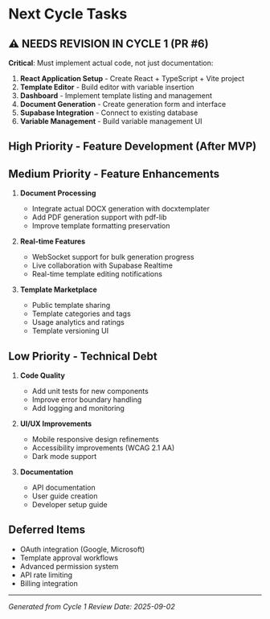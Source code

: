 # Next Cycle Tasks

## ⚠️ NEEDS REVISION IN CYCLE 1 (PR #6)
**Critical**: Must implement actual code, not just documentation:
1. **React Application Setup** - Create React + TypeScript + Vite project
2. **Template Editor** - Build editor with variable insertion
3. **Dashboard** - Implement template listing and management
4. **Document Generation** - Create generation form and interface
5. **Supabase Integration** - Connect to existing database
6. **Variable Management** - Build variable management UI

## High Priority - Feature Development (After MVP)

## Medium Priority - Feature Enhancements
1. **Document Processing**
   - Integrate actual DOCX generation with docxtemplater
   - Add PDF generation support with pdf-lib
   - Improve template formatting preservation

2. **Real-time Features**
   - WebSocket support for bulk generation progress
   - Live collaboration with Supabase Realtime
   - Real-time template editing notifications

3. **Template Marketplace**
   - Public template sharing
   - Template categories and tags
   - Usage analytics and ratings
   - Template versioning UI

## Low Priority - Technical Debt
1. **Code Quality**
   - Add unit tests for new components
   - Improve error boundary handling
   - Add logging and monitoring

2. **UI/UX Improvements**
   - Mobile responsive design refinements
   - Accessibility improvements (WCAG 2.1 AA)
   - Dark mode support

3. **Documentation**
   - API documentation
   - User guide creation
   - Developer setup guide

## Deferred Items
- OAuth integration (Google, Microsoft)
- Template approval workflows
- Advanced permission system
- API rate limiting
- Billing integration

---
*Generated from Cycle 1 Review*
*Date: 2025-09-02*